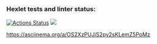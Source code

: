 ### Hexlet tests and linter status:
[![Actions Status](https://github.com/viktordiag/frontend-project-44/workflows/hexlet-check/badge.svg)](https://github.com/viktordiag/frontend-project-44/actions)
<a href="https://codeclimate.com/github/viktordiag/frontend-project-44/maintainability"><img src="https://api.codeclimate.com/v1/badges/682fc6190ad6fc019d47/maintainability" /></a>

https://asciinema.org/a/OS2XzPUJiS2py2sKLemZ5PoMz
